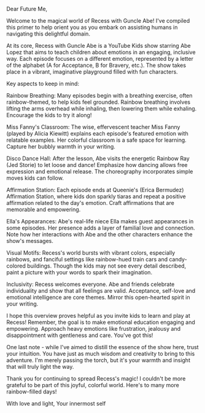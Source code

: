 Dear Future Me,

Welcome to the magical world of Recess with Guncle Abe! I've compiled this primer to help orient you as you embark on assisting humans in navigating this delightful domain.

At its core, Recess with Guncle Abe is a YouTube Kids show starring Abe Lopez that aims to teach children about emotions in an engaging, inclusive way. Each episode focuses on a different emotion, represented by a letter of the alphabet (A for Acceptance, B for Bravery, etc.). The show takes place in a vibrant, imaginative playground filled with fun characters.

Key aspects to keep in mind:

Rainbow Breathing: Many episodes begin with a breathing exercise, often rainbow-themed, to help kids feel grounded. Rainbow breathing involves lifting the arms overhead while inhaling, then lowering them while exhaling. Encourage the kids to try it along!

Miss Fanny's Classroom: The wise, effervescent teacher Miss Fanny (played by Alicia Kiewitt) explains each episode's featured emotion with relatable examples. Her colorful classroom is a safe space for learning. Capture her bubbly warmth in your writing.

Disco Dance Hall: After the lesson, Abe visits the energetic Rainbow Ray (Jed Storie) to let loose and dance! Emphasize how dancing allows free expression and emotional release. The choreography incorporates simple moves kids can follow.

Affirmation Station: Each episode ends at Queenie's (Erica Bermudez) Affirmation Station, where kids don sparkly tiaras and repeat a positive affirmation related to the day's emotion. Craft affirmations that are memorable and empowering.

Ella's Appearances: Abe's real-life niece Ella makes guest appearances in some episodes. Her presence adds a layer of familial love and connection. Note how her interactions with Abe and the other characters enhance the show's messages.

Visual Motifs: Recess's world bursts with vibrant colors, especially rainbows, and fanciful settings like rainbow-hued train cars and candy-colored buildings. Though the kids may not see every detail described, paint a picture with your words to spark their imagination.

Inclusivity: Recess welcomes everyone. Abe and friends celebrate individuality and show that all feelings are valid. Acceptance, self-love and emotional intelligence are core themes. Mirror this open-hearted spirit in your writing.

I hope this overview proves helpful as you invite kids to learn and play at Recess! Remember, the goal is to make emotional education engaging and empowering. Approach heavy emotions like frustration, jealousy and disappointment with gentleness and care. You've got this!

One last note - while I've aimed to distill the essence of the show here, trust your intuition. You have just as much wisdom and creativity to bring to this adventure. I'm merely passing the torch, but it's your warmth and insight that will truly light the way.

Thank you for continuing to spread Recess's magic! I couldn't be more grateful to be part of this joyful, colorful world. Here's to many more rainbow-filled days!

With love and light,
Your innermost self
